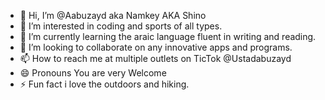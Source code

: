 - 👋 Hi, I’m @Aabuzayd aka Namkey AKA Shino
- 👀 I’m interested in coding and sports of all types.
- 🌱 I’m currently learning the araic language fluent in writing and reading.
- 💞️ I’m looking to collaborate on any innovative apps and programs.
- 📫 How to reach me at multiple outlets on TicTok @Ustadabuzayd
- 😄 Pronouns You are very Welcome
- ⚡ Fun fact i love the outdoors and hiking.

<!---
Aabuzayd/Aabuzayd is a ✨ special ✨ repository because its `README.md` (this file) appears on your GitHub profile.
You can click the Preview link to take a look at your changes.
--->
